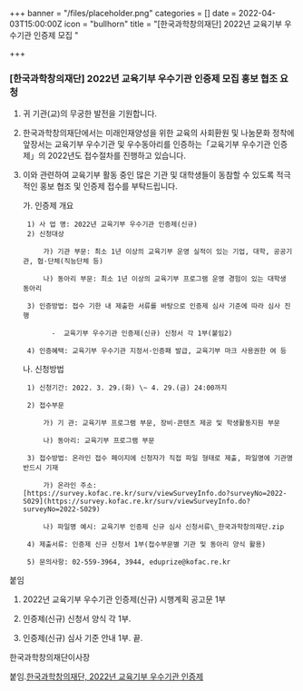 +++
banner = "/files/placeholder.png"
categories = []
date = 2022-04-03T15:00:00Z
icon = "bullhorn"
title = "[한국과학창의재단] 2022년 교육기부 우수기관 인증제 모집 "

+++
### [한국과학창의재단] 2022년 교육기부 우수기관 인증제 모집 홍보 협조 요청

1. 귀 기관(교)의 무궁한 발전을 기원합니다.

2. 한국과학창의재단에서는 미래인재양성을 위한 교육의 사회환원 및 나눔문화 정착에 앞장서는 교육기부 우수기관 및 우수동아리를 인증하는「교육기부 우수기관 인증제」의 2022년도 접수절차를 진행하고 있습니다.

3. 이와 관련하여 교육기부 활동 중인 많은 기관 및 대학생들이 동참할 수 있도록 적극 적인 홍보 협조 및 인증제 접수를 부탁드립니다.
   
	가. 인증제 개요

		1) 사 업 명: 2022년 교육기부 우수기관 인증제(신규)
		2) 신청대상

			가) 기관 부문: 최소 1년 이상의 교육기부 운영 실적이 있는 기업, 대학, 공공기관, 협·단체(직능단체 등)

			나) 동아리 부문: 최소 1년 이상의 교육기부 프로그램 운영 경험이 있는 대학생 동아리

		3) 인증방법: 접수 기한 내 제출한 서류를 바탕으로 인증제 심사 기준에 따라 심사 진행

			  -  교육기부 우수기관 인증제(신규) 신청서 각 1부(붙임2)

		4) 인증혜택: 교육기부 우수기관 지정서·인증패 발급, 교육기부 마크 사용권한 여 등

	나. 신청방법

		1) 신청기간: 2022. 3. 29.(화) \~ 4. 29.(금) 24:00까지

		2) 접수부문

			가) 기 관: 교육기부 프로그램 부문, 장비·콘텐츠 제공 및 학생활동지원 부문

			나) 동아리: 교육기부 프로그램 부문

		3) 접수방법: 온라인 접수 페이지에 신청자가 직접 파일 형태로 제출, 파일명에 기관명 반드시 기재

			가) 온라인 주소: [https://survey.kofac.re.kr/surv/viewSurveyInfo.do?surveyNo=2022-S029](https://survey.kofac.re.kr/surv/viewSurveyInfo.do?surveyNo=2022-S029)

			나) 파일명 예시: 교육기부 인증제 신규 심사 신청서류\_한국과학창의재단.zip

		4) 제출서류: 인증제 신규 신청서 1부(접수부문별 기관 및 동아리 양식 활용)

		5) 문의사항: 02-559-3964, 3944, eduprize@kofac.re.kr

붙임
1. 2022년 교육기부 우수기관 인증제(신규) 시행계획 공고문 1부

2. 인증제(신규) 신청서 양식 각 1부.

3. 인증제(신규) 심사 기준 안내 1부. 끝.

한국과학창의재단이사장

붙임.[한국과학창의재단, 2022년 교육기부 우수기관 인증제](/files/1-2022-_-_-_-_-_-2.zip)
